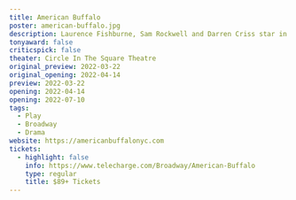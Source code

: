 ```yaml
---
title: American Buffalo
poster: american-buffalo.jpg
description: Laurence Fishburne, Sam Rockwell and Darren Criss star in the Broadway revival of David Mamet's classic.
tonyaward: false
criticspick: false
theater: Circle In The Square Theatre
original_preview: 2022-03-22
original_opening: 2022-04-14
preview: 2022-03-22
opening: 2022-04-14
opening: 2022-07-10
tags: 
  - Play
  - Broadway
  - Drama
website: https://americanbuffalonyc.com
tickets: 
  - highlight: false
    info: https://www.telecharge.com/Broadway/American-Buffalo
    type: regular
    title: $89+ Tickets
---
```

